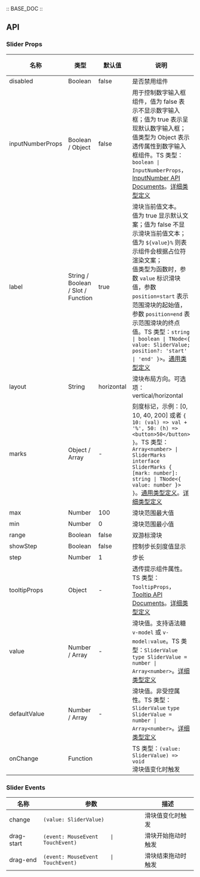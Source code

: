 :: BASE_DOC ::

## API

### Slider Props

| 名称             | 类型                               | 默认值     | 说明                                                                                                                                                                                                                                                                                                                                                                                                                                                          | 必传 |
| ---------------- | ---------------------------------- | ---------- | ------------------------------------------------------------------------------------------------------------------------------------------------------------------------------------------------------------------------------------------------------------------------------------------------------------------------------------------------------------------------------------------------------------------------------------------------------------- | ---- |
| disabled         | Boolean                            | false      | 是否禁用组件                                                                                                                                                                                                                                                                                                                                                                                                                                                  | N    |
| inputNumberProps | Boolean / Object                   | false      | 用于控制数字输入框组件，值为 false 表示不显示数字输入框；值为 true 表示呈现默认数字输入框；值类型为 Object 表示透传属性到数字输入框组件。TS 类型：`boolean \| InputNumberProps`，[InputNumber API Documents](./input-number?tab=api)。[详细类型定义](https://github.com/Tencent/tdesign-vue-next/tree/develop/src/slider/type.ts)                                                                                                                             | N    |
| label            | String / Boolean / Slot / Function | true       | 滑块当前值文本。<br />值为 true 显示默认文案；值为 false 不显示滑块当前值文本；<br />值为 `${value}%` 则表示组件会根据占位符渲染文案；<br />值类型为函数时，参数 `value` 标识滑块值，参数 `position=start` 表示范围滑块的起始值，参数 `position=end` 表示范围滑块的终点值。TS 类型：`string \| boolean \| TNode<{ value: SliderValue; position?: 'start' \| 'end' }>`。[通用类型定义](https://github.com/Tencent/tdesign-vue-next/blob/develop/src/common.ts) | N    |
| layout           | String                             | horizontal | 滑块布局方向。可选项：vertical/horizontal                                                                                                                                                                                                                                                                                                                                                                                                                     | N    |
| marks            | Object / Array                     | -          | 刻度标记，示例：[0, 10, 40, 200] 或者 `{ 10: (val) => val + '%', 50: (h) => <button>50</button> }`。TS 类型：`Array<number> \| SliderMarks` `interface SliderMarks { [mark: number]: string \| TNode<{ value: number }> }`。[通用类型定义](https://github.com/Tencent/tdesign-vue-next/blob/develop/src/common.ts)。[详细类型定义](https://github.com/Tencent/tdesign-vue-next/tree/develop/src/slider/type.ts)                                               | N    |
| max              | Number                             | 100        | 滑块范围最大值                                                                                                                                                                                                                                                                                                                                                                                                                                                | N    |
| min              | Number                             | 0          | 滑块范围最小值                                                                                                                                                                                                                                                                                                                                                                                                                                                | N    |
| range            | Boolean                            | false      | 双游标滑块                                                                                                                                                                                                                                                                                                                                                                                                                                                    | N    |
| showStep         | Boolean                            | false      | 控制步长刻度值显示                                                                                                                                                                                                                                                                                                                                                                                                                                            | N    |
| step             | Number                             | 1          | 步长                                                                                                                                                                                                                                                                                                                                                                                                                                                          | N    |
| tooltipProps     | Object                             | -          | 透传提示组件属性。TS 类型：`TooltipProps`，[Tooltip API Documents](./tooltip?tab=api)。[详细类型定义](https://github.com/Tencent/tdesign-vue-next/tree/develop/src/slider/type.ts)                                                                                                                                                                                                                                                                            | N    |
| value            | Number / Array                     | -          | 滑块值。支持语法糖 `v-model` 或 `v-model:value`。TS 类型：`SliderValue` `type SliderValue = number \| Array<number>`。[详细类型定义](https://github.com/Tencent/tdesign-vue-next/tree/develop/src/slider/type.ts)                                                                                                                                                                                                                                             | N    |
| defaultValue     | Number / Array                     | -          | 滑块值。非受控属性。TS 类型：`SliderValue` `type SliderValue = number \| Array<number>`。[详细类型定义](https://github.com/Tencent/tdesign-vue-next/tree/develop/src/slider/type.ts)                                                                                                                                                                                                                                                                          | N    |
| onChange         | Function                           |            | TS 类型：`(value: SliderValue) => void`<br/>滑块值变化时触发                                                                                                                                                                                                                                                                                                                                                                                                  | N    |

### Slider Events

| 名称       | 参数                                   | 描述               |
| ---------- | -------------------------------------- | ------------------ |
| change     | `(value: SliderValue)`                 | 滑块值变化时触发   |
| drag-start | `(event: MouseEvent    \| TouchEvent)` | 滑块开始拖动时触发 |
| drag-end   | `(event: MouseEvent    \| TouchEvent)` | 滑块结束拖动时触发 |
